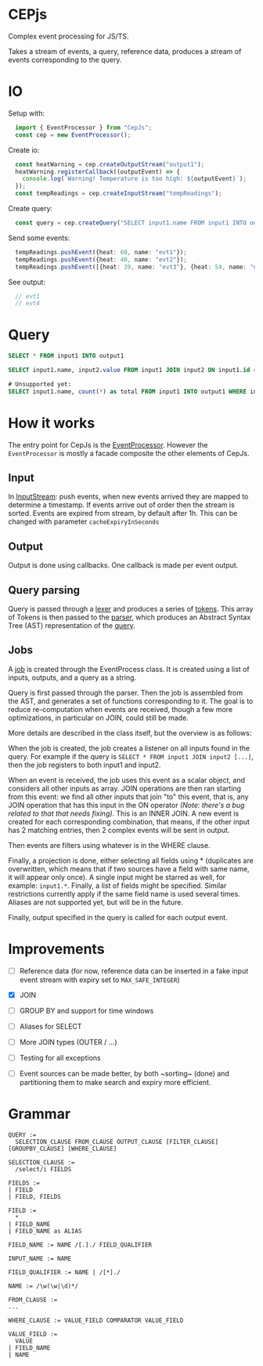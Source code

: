 # CEPjs

Complex event processing for JS/TS.

Takes a stream of events, a query, reference data, produces a stream of events corresponding to the query.

# IO

Setup with:

```ts
  import { EventProcessor } from "CepJs";
  const cep = new EventProcessor();
```

Create io:

```ts
  const heatWarning = cep.createOutputStream("output1");
  heatWarning.registerCallback((outputEvent) => {
    console.log(`Warning! Temperature is too high: ${outputEvent}`);
  });
  const tempReadings = cep.createInputStream("tempReadings");
```

Create query:

```ts
  const query = cep.createQuery("SELECT input1.name FROM input1 INTO output1 WHERE input1.heat > 50");
```

Send some events:

```ts
  tempReadings.pushEvent({heat: 60, name: "evt1"});
  tempReadings.pushEvent({heat: 40, name: "evt2"});
  tempReadings.pushEvent([{heat: 39, name: "evt3"}, {heat: 54, name: "evt4"}]);
```

See output:
```ts
  // evt1
  // evt4
```

# Query

```sql
SELECT * FROM input1 INTO output1

SELECT input1.name, input2.value FROM input1 JOIN input2 ON input1.id == input2.id INTO output1 WHERE input1.value > 10

# Unsupported yet:
SELECT input1.name, count(*) as total FROM input1 INTO output1 WHERE input1.someValue > 10 GROUP BY input1.name, TumblingWindow(seconds, 10)
```

# How it works

The entry point for CepJs is the [EventProcessor](./src/EventProcessor.ts). However the `EventProcessor` is mostly a facade composite the 
other elements of CepJs.

## Input

In [InputStream](./src/IO/InputStream.ts): push events, when new events arrived they are mapped to determine a timestamp. If events arrive out
of order then the stream is sorted. Events are expired from stream, by default after 1h. This can be changed with parameter `cacheExpiryInSeconds`

## Output

Output is done using callbacks. One callback is made per event output.

## Query parsing

Query is passed through a [lexer](./src/Lexer/Lexer.ts) and produces a series of [tokens](./src/Lexer/IToken.ts). This array of Tokens is then
passed to the [parser](./src/Parser/Parser.ts), which produces an Abstract Syntax Tree (AST) representation of the [query](./src/Parser/QueryAst.ts).

## Jobs

A [job](./src/Processing/Job.ts) is created through the EventProcess class. It is created using a list of inputs, outputs, and a query as a string.

Query is first passed through the parser. Then the job is assembled from the AST, and generates a set of functions corresponding to it. The goal
is to reduce re-computation when events are received, though a few more optimizations, in particular on JOIN, could still be made.

More details are described in the class itself, but the overview is as follows:

When the job is created, the job creates a listener on all inputs found in the query. For example if the query is `SELECT * FROM input1 JOIN input2 [...]`,
then the job registers to both input1 and input2.

When an event is received, the job uses this event as a scalar object, and considers all other inputs as array. JOIN operations are then ran starting
from this event: we find all other inputs that join "to" this event, that is, any JOIN operation that has this input in the ON operator _(Note: there's a
bug related to that that needs fixing)_. This is an INNER JOIN. A new event is created for each corresponding combination, that means, if the other input
has 2 matching entries, then 2 complex events will be sent in output.

Then events are filters using whatever is in the WHERE clause.

Finally, a projection is done, either selecting all fields using * (duplicates are overwritten, which means that if two sources have a field with same name, it will
appear only once). A single input might be starred as well, for example: `input1.*`. Finally, a list of fields might be specified. Similar restrictions currently apply
if the same field name is used several times. Aliases are not supported yet, but will be in the future.

Finally, output specified in the query is called for each output event.

# Improvements

- [ ] Reference data (for now, reference data can be inserted in a fake input event stream with expiry set to `MAX_SAFE_INTEGER`)
- [X] JOIN
- [ ] GROUP BY and support for time windows
- [ ] Aliases for SELECT
- [ ] More JOIN types (OUTER / ...)
- [ ] Testing for all exceptions
- [ ] Event sources can be made better, by both ~sorting~ (done) and partitioning them to make search and expiry more efficient.


# Grammar

```text
QUERY := 
  SELECTION_CLAUSE FROM_CLAUSE OUTPUT_CLAUSE [FILTER_CLAUSE] [GROUPBY_CLAUSE] [WHERE_CLAUSE]

SELECTION_CLAUSE :=
  /select/i FIELDS

FIELDS :=
| FIELD
| FIELD, FIELDS

FIELD :=
  *
| FIELD_NAME
| FIELD_NAME as ALIAS

FIELD_NAME := NAME /[.]./ FIELD_QUALIFIER

INPUT_NAME := NAME

FIELD_QUALIFIER := NAME | /[*]./

NAME := /\w(\w|\d)*/

FROM_CLAUSE := 
...

WHERE_CLAUSE := VALUE_FIELD COMPARATOR VALUE_FIELD

VALUE_FIELD :=
  VALUE
| FIELD_NAME
| NAME

```
